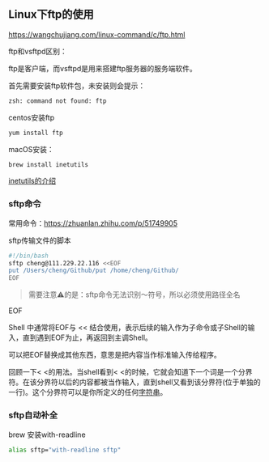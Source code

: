 ## Linux下ftp的使用

https://wangchujiang.com/linux-command/c/ftp.html

ftp和vsftpd区别：

ftp是客户端，而vsftpd是用来搭建ftp服务器的服务端软件。

首先需要安装ftp软件包，未安装则会提示：

```bash
zsh: command not found: ftp
```

centos安装ftp

```bash
yum install ftp
```

macOS安装：

```sh
brew install inetutils
```

[inetutils的介绍](https://formulae.brew.sh/formula/inetutils)



### sftp命令

常用命令：https://zhuanlan.zhihu.com/p/51749905

sftp传输文件的脚本

```bash
#!/bin/bash
sftp cheng@111.229.22.116 <<EOF
put /Users/cheng/Github/put /home/cheng/Github/
EOF
```

> 需要注意⚠️的是：sftp命令无法识别～符号，所以必须使用路径全名

EOF

Shell 中通常将EOF与 << 结合使用，表示后续的输入作为子命令或子Shell的输入，直到遇到EOF为止，再返回到主调Shell。

可以把EOF替换成其他东西，意思是把内容当作标准输入传给程序。

回顾一下< <的用法。当shell看到< <的时候，它就会知道下一个词是一个分界符。在该分界符以后的内容都被当作输入，直到shell又看到该分界符(位于单独的一行)。这个分界符可以是你所定义的任何[字符串](https://link.jianshu.com/?t=http://www.jbxue.com/zt/zifuchuan/)。



### sftp自动补全

brew 安装with-readline

```sh
alias sftp="with-readline sftp"
```





